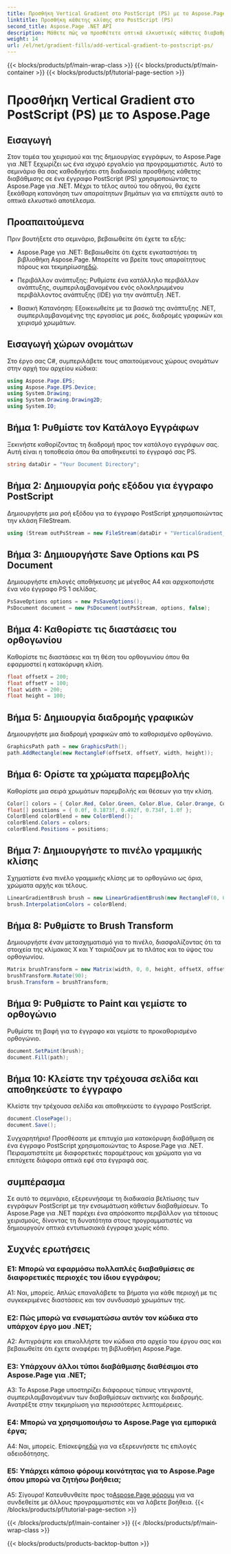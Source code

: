```yaml
---
title: Προσθήκη Vertical Gradient στο PostScript (PS) με το Aspose.Page
linktitle: Προσθήκη κάθετης κλίσης στο PostScript (PS)
second_title: Aspose.Page .NET API
description: Μάθετε πώς να προσθέτετε οπτικά ελκυστικές κάθετες διαβαθμίσεις σε έγγραφα PostScript (PS) στο .NET χρησιμοποιώντας το Aspose.Page. Αναβαθμίστε τη δημιουργία εγγράφων με αυτόν τον οδηγό βήμα προς βήμα.
weight: 14
url: /el/net/gradient-fills/add-vertical-gradient-to-postscript-ps/
---
```


{{< blocks/products/pf/main-wrap-class >}}
{{< blocks/products/pf/main-container >}}
{{< blocks/products/pf/tutorial-page-section >}}

# Προσθήκη Vertical Gradient στο PostScript (PS) με το Aspose.Page

## Εισαγωγή

Στον τομέα του χειρισμού και της δημιουργίας εγγράφων, το Aspose.Page για .NET ξεχωρίζει ως ένα ισχυρό εργαλείο για προγραμματιστές. Αυτό το σεμινάριο θα σας καθοδηγήσει στη διαδικασία προσθήκης κάθετης διαβάθμισης σε ένα έγγραφο PostScript (PS) χρησιμοποιώντας το Aspose.Page για .NET. Μέχρι το τέλος αυτού του οδηγού, θα έχετε ξεκάθαρη κατανόηση των απαραίτητων βημάτων για να επιτύχετε αυτό το οπτικά ελκυστικό αποτέλεσμα.

## Προαπαιτούμενα

Πριν βουτήξετε στο σεμινάριο, βεβαιωθείτε ότι έχετε τα εξής:

-  Aspose.Page για .NET: Βεβαιωθείτε ότι έχετε εγκαταστήσει τη βιβλιοθήκη Aspose.Page. Μπορείτε να βρείτε τους απαραίτητους πόρους και τεκμηρίωση[εδώ](https://reference.aspose.com/page/net/).

- Περιβάλλον ανάπτυξης: Ρυθμίστε ένα κατάλληλο περιβάλλον ανάπτυξης, συμπεριλαμβανομένου ενός ολοκληρωμένου περιβάλλοντος ανάπτυξης (IDE) για την ανάπτυξη .NET.

- Βασική Κατανόηση: Εξοικειωθείτε με τα βασικά της ανάπτυξης .NET, συμπεριλαμβανομένης της εργασίας με ροές, διαδρομές γραφικών και χειρισμό χρωμάτων.

## Εισαγωγή χώρων ονομάτων

Στο έργο σας C#, συμπεριλάβετε τους απαιτούμενους χώρους ονομάτων στην αρχή του αρχείου κώδικα:

```csharp
using Aspose.Page.EPS;
using Aspose.Page.EPS.Device;
using System.Drawing;
using System.Drawing.Drawing2D;
using System.IO;
```

## Βήμα 1: Ρυθμίστε τον Κατάλογο Εγγράφων

Ξεκινήστε καθορίζοντας τη διαδρομή προς τον κατάλογο εγγράφων σας. Αυτή είναι η τοποθεσία όπου θα αποθηκευτεί το έγγραφό σας PS.

```csharp
string dataDir = "Your Document Directory";
```

## Βήμα 2: Δημιουργία ροής εξόδου για έγγραφο PostScript

Δημιουργήστε μια ροή εξόδου για το έγγραφο PostScript χρησιμοποιώντας την κλάση FileStream.

```csharp
using (Stream outPsStream = new FileStream(dataDir + "VerticalGradient_outPS.ps", FileMode.Create))
```

## Βήμα 3: Δημιουργήστε Save Options και PS Document

Δημιουργήστε επιλογές αποθήκευσης με μέγεθος A4 και αρχικοποιήστε ένα νέο έγγραφο PS 1 σελίδας.

```csharp
PsSaveOptions options = new PsSaveOptions();
PsDocument document = new PsDocument(outPsStream, options, false);
```

## Βήμα 4: Καθορίστε τις διαστάσεις του ορθογωνίου

Καθορίστε τις διαστάσεις και τη θέση του ορθογωνίου όπου θα εφαρμοστεί η κατακόρυφη κλίση.

```csharp
float offsetX = 200;
float offsetY = 100;
float width = 200;
float height = 100;
```

## Βήμα 5: Δημιουργία διαδρομής γραφικών

Δημιουργήστε μια διαδρομή γραφικών από το καθορισμένο ορθογώνιο.

```csharp
GraphicsPath path = new GraphicsPath();
path.AddRectangle(new RectangleF(offsetX, offsetY, width, height));
```

## Βήμα 6: Ορίστε τα χρώματα παρεμβολής

Καθορίστε μια σειρά χρωμάτων παρεμβολής και θέσεων για την κλίση.

```csharp
Color[] colors = { Color.Red, Color.Green, Color.Blue, Color.Orange, Color.DarkOliveGreen };
float[] positions = { 0.0f, 0.1873f, 0.492f, 0.734f, 1.0f };
ColorBlend colorBlend = new ColorBlend();
colorBlend.Colors = colors;
colorBlend.Positions = positions;
```

## Βήμα 7: Δημιουργήστε το πινέλο γραμμικής κλίσης

Σχηματίστε ένα πινέλο γραμμικής κλίσης με το ορθογώνιο ως όρια, χρώματα αρχής και τέλους.

```csharp
LinearGradientBrush brush = new LinearGradientBrush(new RectangleF(0, 0, width, height), Color.Beige, Color.DodgerBlue, 0f);
brush.InterpolationColors = colorBlend;
```

## Βήμα 8: Ρυθμίστε το Brush Transform

Δημιουργήστε έναν μετασχηματισμό για το πινέλο, διασφαλίζοντας ότι τα στοιχεία της κλίμακας X και Y ταιριάζουν με το πλάτος και το ύψος του ορθογωνίου.

```csharp
Matrix brushTransform = new Matrix(width, 0, 0, height, offsetX, offsetY);
brushTransform.Rotate(90);
brush.Transform = brushTransform;
```

## Βήμα 9: Ρυθμίστε το Paint και γεμίστε το ορθογώνιο

Ρυθμίστε τη βαφή για το έγγραφο και γεμίστε το προκαθορισμένο ορθογώνιο.

```csharp
document.SetPaint(brush);
document.Fill(path);
```

## Βήμα 10: Κλείστε την τρέχουσα σελίδα και αποθηκεύστε το έγγραφο

Κλείστε την τρέχουσα σελίδα και αποθηκεύστε το έγγραφο PostScript.

```csharp
document.ClosePage();
document.Save();
```

Συγχαρητήρια! Προσθέσατε με επιτυχία μια κατακόρυφη διαβάθμιση σε ένα έγγραφο PostScript χρησιμοποιώντας το Aspose.Page για .NET. Πειραματιστείτε με διαφορετικές παραμέτρους και χρώματα για να επιτύχετε διάφορα οπτικά εφέ στα έγγραφά σας.

## συμπέρασμα

Σε αυτό το σεμινάριο, εξερευνήσαμε τη διαδικασία βελτίωσης των εγγράφων PostScript με την ενσωμάτωση κάθετων διαβαθμίσεων. Το Aspose.Page για .NET παρέχει ένα απρόσκοπτο περιβάλλον για τέτοιους χειρισμούς, δίνοντας τη δυνατότητα στους προγραμματιστές να δημιουργούν οπτικά εντυπωσιακά έγγραφα χωρίς κόπο.

## Συχνές ερωτήσεις

### Ε1: Μπορώ να εφαρμόσω πολλαπλές διαβαθμίσεις σε διαφορετικές περιοχές του ίδιου εγγράφου;

Α1: Ναι, μπορείς. Απλώς επαναλάβετε τα βήματα για κάθε περιοχή με τις συγκεκριμένες διαστάσεις και τον συνδυασμό χρωμάτων της.

### Ε2: Πώς μπορώ να ενσωματώσω αυτόν τον κώδικα στο υπάρχον έργο μου .NET;

A2: Αντιγράψτε και επικολλήστε τον κώδικα στο αρχείο του έργου σας και βεβαιωθείτε ότι έχετε αναφέρει τη βιβλιοθήκη Aspose.Page.

### Ε3: Υπάρχουν άλλοι τύποι διαβάθμισης διαθέσιμοι στο Aspose.Page για .NET;

A3: Το Aspose.Page υποστηρίζει διάφορους τύπους ντεγκραντέ, συμπεριλαμβανομένων των διαβαθμίσεων ακτινικής και διαδρομής. Ανατρέξτε στην τεκμηρίωση για περισσότερες λεπτομέρειες.

### Ε4: Μπορώ να χρησιμοποιήσω το Aspose.Page για εμπορικά έργα;

 Α4: Ναι, μπορείς. Επίσκεψη[εδώ](https://purchase.aspose.com/buy) για να εξερευνήσετε τις επιλογές αδειοδότησης.

### Ε5: Υπάρχει κάποιο φόρουμ κοινότητας για το Aspose.Page όπου μπορώ να ζητήσω βοήθεια;

 Α5: Σίγουρα! Κατευθυνθείτε προς το[Aspose.Page φόρουμ](https://forum.aspose.com/c/page/39) για να συνδεθείτε με άλλους προγραμματιστές και να λάβετε βοήθεια.
{{< /blocks/products/pf/tutorial-page-section >}}

{{< /blocks/products/pf/main-container >}}
{{< /blocks/products/pf/main-wrap-class >}}

{{< blocks/products/products-backtop-button >}}
